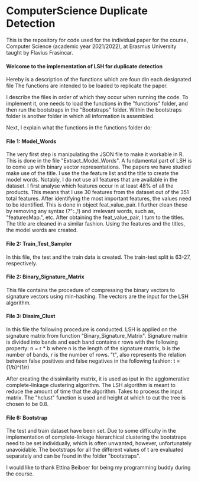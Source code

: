# ComputerScience Duplicate Detection
This is the repository for code used for the individual paper for the course, Computer Science (academic year 2021/2022), at Erasmus University taught by Flavius Frasincar.

#### Welcome to the implementation of LSH for duplicate detection ####

 Hereby is a description of the functions which are foun din each designated file
The functions are intended to be loaded to replicate the paper.  

I describe the files in order of which they occur when running the code.
To implement it, one needs to load the functions in the "functions" folder, and then run the bootstraps in the "Bootstraps" folder. Within the bootstraps folder is another folder in which all information is assembled. 

Next, I explain what the functions in the functions folder do:

#### File 1: Model_Words ####
The very first step is manipulating the JSON file to make it workable in R. This is done in the file "Extract_Model_Words". A fundamental part of LSH is to come up with binary vector representations. The papers we have studied make use of the title. I use the the feature list and the title to create the model words. Notably, I do not use all features that are available in the dataset. I first analyse which features occur in at least 48% of all the products. This means that I use 30 features from the dataset out of the 351 total features. After identifying the most important features, the values need to be identified. This is done in object feat_value_pair. I further clean these by removing any syntax (?\":.,!) and irrelevant words, such as, "featuresMap.", etc. After obtaining the feat_value_pair, I turn to the titles. The title are cleaned in a similar fashion. Using the features and the titles, the model words are created.

#### File 2: Train_Test_Sampler ####
In this file, the test and the train data is created. The train-test split is 63-27, respectively.

#### File 2: Binary_Signature_Matrix ####
This file contains the procedure of compressing the binary vectors to signature vectors using min-hashing. The vectors are the input for the LSH algorithm. 

#### File 3: Dissim_Clust ####
In this file the following procedure is conducted. LSH is applied on the signature matrix from function "Binary_Signature_Matrix". Signature matrix is divided into bands and each band contains r rows with the following property: n = r * b  where n is the length of the signature matrix, b is the number of bands, r is the number of rows. "t", also  represents the relation between false positives and false negatives in the following fashion: t = (1/b)^(1/r)

After creating the dissimilarity matrix, it is used as iput in the agglomerative complete-linkage clustering algorithm. The LSH algorithm is meant to reduce the amount of time that the algorithm. Takes to process the input matrix. The "hclust" function is used and height at which to cut the tree is chosen to be 0.8.

#### File 6: Bootstrap #### 
The test and train dataset have been set. Due to some difficulty in the implementation of complete-linkage hierarchical clustering the bootstraps need to be set individually, which is often unwanted, however, unfortunately unavoidable. The bootstraps for all the different values of t are evaluated separately and can be found in the folder "bootstraps". 

I would like to thank Ettina Beiboer for being my programming buddy during the course.
